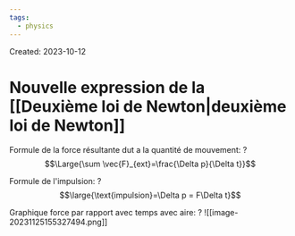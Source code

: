 ```yaml
---
tags:
  - physics
---
```

Created: 2023-10-12

# Nouvelle expression de la [[Deuxième loi de Newton|deuxième loi de Newton]]

Formule de la force résultante dut a la quantité de mouvement:
?
$$\Large{\sum \vec{F}_{ext}=\frac{\Delta p}{\Delta t}}$$
<!--SR:!2023-12-24,18,250-->


Formule de l'impulsion:
?
$$\large{\text{impulsion}=\Delta p = F\Delta t}$$
<!--SR:!2024-01-17,30,230-->

Graphique force par rapport avec temps avec aire:
?
![[image-20231125155327494.png]]
<!--SR:!2023-12-22,17,250-->

